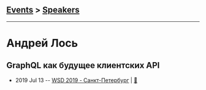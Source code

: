 ## [Events](../README.md) > [Speakers](../speakers.md)
---

# Андрей Лось

## GraphQL как будущее клиентских API
- 2019 Jul 13 -- [WSD 2019 - Санкт-Петербург](https://www.youtube.com/watch?v=_0psqory6rk&t=19267s)  | [:notebook:](https://wsd.events/2019/07/13/pres/graphql-future.pdf)  
